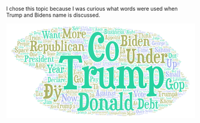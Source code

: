 I chose this topic because I was curious what words were used when Trump and Bidens name is discussed. 


![](img/Trump_words.png)